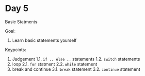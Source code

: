 # Day 5

Basic Statments

Goal:

1. Learn basic statements yourself

Keypoints:

1. Judgement
  1.1. `if .. else ..` statements
  1.2. `switch` statements
2. loop
  2.1. `for` statment
  2.2. `while` statement
3. break and continue
  3.1. `break` statement
  3.2. `continue` statement

